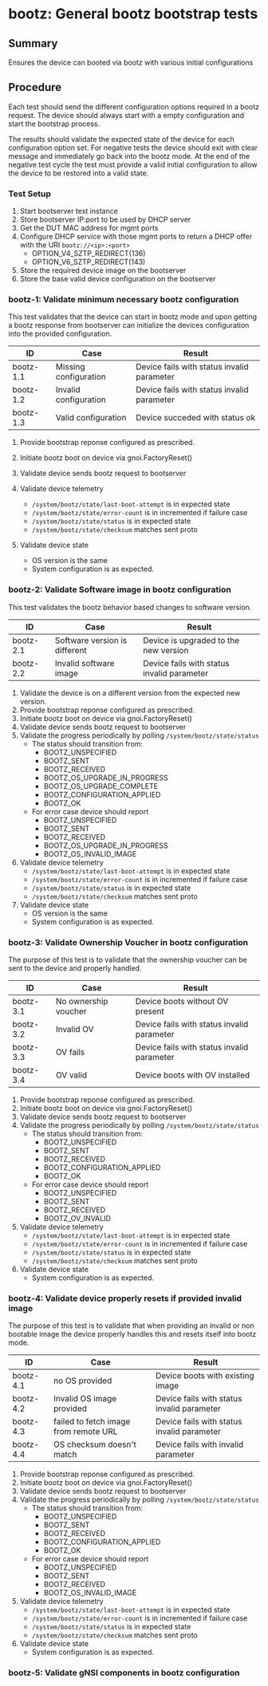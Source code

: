# bootz: General bootz bootstrap tests

## Summary

Ensures the device can booted via bootz with various initial configurations

## Procedure

Each test should send the different configuration options required in a bootz request.
The device should always start with a empty configuration and start the bootstrap process.

The results should validate the expected state of the device for each configuration option set.
For negative tests the device should exit with clear message and immediately go back into the
bootz mode. At the end of the negative test cycle the test must provide a valid initial configuration
to allow the device to be restored into a valid state.

### Test Setup

1. Start bootserver test instance
2. Store bootserver IP:port to be used by DHCP server
3. Get the DUT MAC address for mgmt ports
4. Configure DHCP service with those mgmt ports to return a DHCP offer with the URI `bootz://<ip>:<port>`
    * OPTION_V4_SZTP_REDIRECT(136)
    * OPTION_V6_SZTP_REDIRECT(143)
5. Store the required device image on the bootserver
6. Store the base valid device configuration on the bootserver

### bootz-1: Validate minimum necessary bootz configuration

This test validates that the device can start in bootz mode and upon getting a bootz response from
bootserver can initialize the devices configuration into the provided configuration.

| ID        | Case  | Result |
| --------- | ------------- | --- |
| bootz-1.1 | Missing configuration  | Device fails with status invalid parameter  |
| bootz-1.2 |Invalid configuration  | Device fails with status invalid parameter  |
| bootz-1.3 |Valid configuration  | Device succeded with status ok  |

1. Provide bootstrap reponse configured as prescribed.
2. Initiate bootz boot on device via gnoi.FactoryReset()
3. Validate device sends bootz request to bootserver
4. Validate device telemetry

    * `/system/bootz/state/last-boot-attempt` is in expected state
    * `/system/bootz/state/error-count` is in incremented if failure case
    * `/system/bootz/state/status` is in expected state
    * `/system/bootz/state/checksum` matches sent proto

5. Validate device state

    * OS version is the same
    * System configuration is as expected.

### bootz-2: Validate Software image in bootz configuration

This test validates the bootz behavior based changes to software version.

| ID        | Case  | Result |
| --------- | ------------- | --- |
| bootz-2.1 | Software version is different  | Device is upgraded to the new version  |
| bootz-2.2 | Invalid software image  | Device fails with status invalid parameter  |

1. Validate the device is on a different version from the expected new version.
2. Provide bootstrap reponse configured as prescribed.
3. Initiate bootz boot on device via gnoi.FactoryReset()
4. Validate device sends bootz request to bootserver
5. Validate the progress periodically by polling `/system/bootz/state/status`
    * The status should transition from:
        * BOOTZ_UNSPECIFIED
        * BOOTZ_SENT
        * BOOTZ_RECEIVED
        * BOOTZ_OS_UPGRADE_IN_PROGRESS
        * BOOTZ_OS_UPGRADE_COMPLETE
        * BOOTZ_CONFIGURATION_APPLIED
        * BOOTZ_OK
    * For error case device should report
        * BOOTZ_UNSPECIFIED
        * BOOTZ_SENT
        * BOOTZ_RECEIVED
        * BOOTZ_OS_UPGRADE_IN_PROGRESS
        * BOOTZ_OS_INVALID_IMAGE
6. Validate device telemetry
    * `/system/bootz/state/last-boot-attempt` is in expected state
    * `/system/bootz/state/error-count` is in incremented if failure case
    * `/system/bootz/state/status` is in expected state
    * `/system/bootz/state/checksum` matches sent proto
7. Validate device state
    * OS version is the same
    * System configuration is as expected.

### bootz-3: Validate Ownership Voucher in bootz configuration

The purpose of this test is to validate that the ownership voucher can
be sent to the device and properly handled.

| ID        |Case  | Result |
| --------- | ------------- | --- |
| bootz-3.1 | No ownership voucher  | Device boots without OV present  |
| bootz-3.2 | Invalid OV  | Device fails with status invalid parameter  |
| bootz-3.3 | OV fails | Device fails with status invalid parameter |
| bootz-3.4 | OV valid | Device boots with OV installed |

1. Provide bootstrap reponse configured as prescribed.
2. Initiate bootz boot on device via gnoi.FactoryReset()
3. Validate device sends bootz request to bootserver
4. Validate the progress periodically by polling `/system/bootz/state/status`
    * The status should transition from:
        * BOOTZ_UNSPECIFIED
        * BOOTZ_SENT
        * BOOTZ_RECEIVED
        * BOOTZ_CONFIGURATION_APPLIED
        * BOOTZ_OK
    * For error case device should report
        * BOOTZ_UNSPECIFIED
        * BOOTZ_SENT
        * BOOTZ_RECEIVED
        * BOOTZ_OV_INVALID
5. Validate device telemetry
    * `/system/bootz/state/last-boot-attempt` is in expected state
    * `/system/bootz/state/error-count` is in incremented if failure case
    * `/system/bootz/state/status` is in expected state
    * `/system/bootz/state/checksum` matches sent proto
6. Validate device state
    * System configuration is as expected.

### bootz-4: Validate device properly resets if provided invalid image

The purpose of this test is to validate that when providing an invalid or
non bootable image the device properly handles this and resets itself into
bootz mode.

| ID        |Case  | Result |
| --------- | ------------- | --- |
| bootz-4.1 | no OS provided  | Device boots with existing image  |
| bootz-4.2 | Invalid OS image provided  | Device fails with status invalid parameter  |
| bootz-4.3 | failed to fetch image from remote URL | Device fails with status invalid parameter |
| bootz-4.4 | OS checksum doesn't match | Device fails with invalid parameter |

1. Provide bootstrap reponse configured as prescribed.
2. Initiate bootz boot on device via gnoi.FactoryReset()
3. Validate device sends bootz request to bootserver
4. Validate the progress periodically by polling `/system/bootz/state/status`
    * The status should transition from:
        * BOOTZ_UNSPECIFIED
        * BOOTZ_SENT
        * BOOTZ_RECEIVED
        * BOOTZ_CONFIGURATION_APPLIED
        * BOOTZ_OK
    * For error case device should report
        * BOOTZ_UNSPECIFIED
        * BOOTZ_SENT
        * BOOTZ_RECEIVED
        * BOOTZ_OS_INVALID_IMAGE
5. Validate device telemetry
    * `/system/bootz/state/last-boot-attempt` is in expected state
    * `/system/bootz/state/error-count` is in incremented if failure case
    * `/system/bootz/state/status` is in expected state
    * `/system/bootz/state/checksum` matches sent proto
6. Validate device state
    * System configuration is as expected.

### bootz-5: Validate gNSI components in bootz configuration
